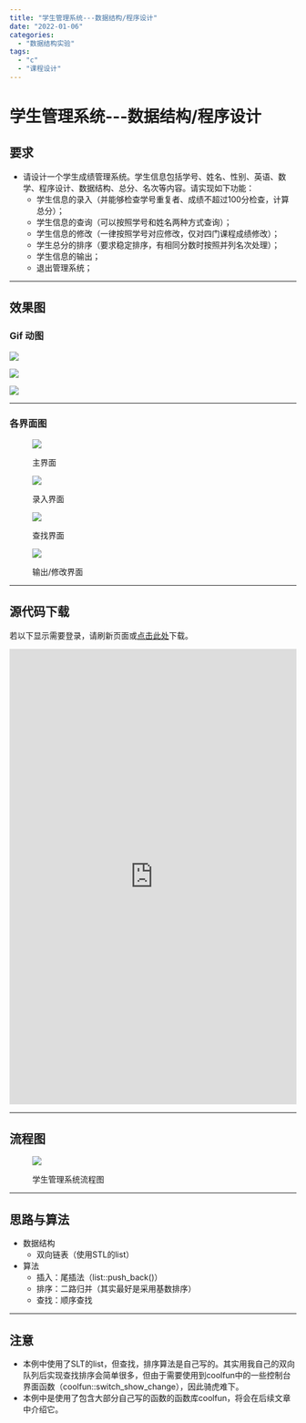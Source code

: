 ```yaml
---
title: "学生管理系统---数据结构/程序设计"
date: "2022-01-06"
categories: 
  - "数据结构实验"
tags: 
  - "c"
  - "课程设计"
---
```

# 学生管理系统---数据结构/程序设计

## 要求

- 请设计一个学生成绩管理系统。学生信息包括学号、姓名、性别、英语、数学、程序设计、数据结构、总分、名次等内容。请实现如下功能：
    - 学生信息的录入（并能够检查学号重复者、成绩不超过100分检查，计算总分）；
    - 学生信息的查询（可以按照学号和姓名两种方式查询）；
    - 学生信息的修改（一律按照学号对应修改，仅对四门课程成绩修改）；
    - 学生总分的排序（要求稳定排序，有相同分数时按照并列名次处理）；
    - 学生信息的输出；
    - 退出管理系统；

* * *

## 效果图

### Gif 动图

![](images/动画23-.gif)

![](images/动画22-.gif)

![](images/动画23-1-1.gif)

* * *

### 各界面图

<figure>

![](images/Snipaste_2022-01-06_00-58-28.png)

<figcaption>

主界面

</figcaption>

</figure>

<figure>

![](images/Snipaste_2022-01-06_00-59-52.png)

<figcaption>

录入界面

</figcaption>

</figure>

<figure>

![](images/Snipaste_2022-01-06_01-00-04.png)

<figcaption>

查找界面

</figcaption>

</figure>

<figure>

![](images/Snipaste_2022-01-06_01-00-27.png)

<figcaption>

输出/修改界面

</figcaption>

</figure>

* * *

## 源代码下载

若以下显示需要登录，请刷新页面或[点击此处](https://cloud.coolight.cool/#fileView&path=http%3A%2F%2Fcloud.coolight.cool%2F%3Fexplorer%2Fshare%2Ffile%26hash%3De6ceLKnlIRDNbuxIXL7jAcdoIjMfEYHKPZqU8FoVre5QF5m5qEiLTKA%26name%3D%2F%25E5%25AD%25A6%25E7%2594%259F%25E7%25AE%25A1%25E7%2590%2586%25E7%25B3%25BB%25E7%25BB%259F.zip%26_etag%3De39c1)下载。

<iframe width="100%" height="800px" class="embed-show" src="https://cloud.coolight.cool/#fileView&amp;path=http%3A%2F%2Fcloud.coolight.cool%2F%3Fexplorer%2Fshare%2Ffile%26hash%3D869e1HW_2Y31KBKUvrUPnhlQ-KMxbByLI-UTmwHEHuZQxKzCyucRTU8%26name%3D%2F%25E5%25AD%25A6%25E7%2594%259F%25E7%25AE%25A1%25E7%2590%2586%25E7%25B3%25BB%25E7%25BB%259F.zip%26_etag%3De39c1" allowtransparency="true" allowfullscreen="true" webkitallowfullscreen="true" mozallowfullscreen="true" frameborder="0" scrolling="no"></iframe>

* * *

## 流程图

<figure>

![](images/课设流程图-1024x433.png)

<figcaption>

学生管理系统流程图

</figcaption>

</figure>

* * *

## 思路与算法

- 数据结构
    - 双向链表（使用STL的list）
- 算法
    - 插入：尾插法（list::push\_back()）
    - 排序：二路归并（其实最好是采用基数排序）
    - 查找：顺序查找

* * *

## 注意

- 本例中使用了SLT的list，但查找，排序算法是自己写的。其实用我自己的双向队列后实现查找排序会简单很多，但由于需要使用到coolfun中的一些控制台界面函数（coolfun::switch\_show\_change），因此骑虎难下。
- 本例中是使用了包含大部分自己写的函数的函数库coolfun，将会在后续文章中介绍它。
